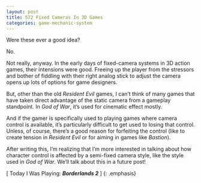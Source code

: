 ```yaml
---
layout: post
title: 572 Fixed Cameras In 3D Games
categories: game-mechanic-system
---
```

Were these ever a good idea?

No.

Not really, anyway.  In the early days of fixed-camera systems in 3D action games, their intensions were good.  Freeing up the player from the stressors and bother of fiddling with their right analog stick to adjust the camera opens up lots of options for game designers.

But, other than the old *Resident Evil* games, I can’t think of many games that have taken direct advantage of the static camera from a gameplay standpoint.  In *God of War*, it’s used for cinematic effect mostly.

And if the gamer is specifically used to playing games where camera control is available, it’s particularly difficult to get used to losing that control.  Unless, of course, there’s a good reason for forfeiting the control (like to create tension in *Resident Evil* or for aiming in games like *Bastion*).

After writing this, I’m realizing that I’m more interested in talking about how character control is affected by a semi-fixed camera style, like the style used in *God of War*.  We’ll talk about this in a future post!

[ Today I Was Playing: ***Borderlands 2*** ]
{: .emphasis}